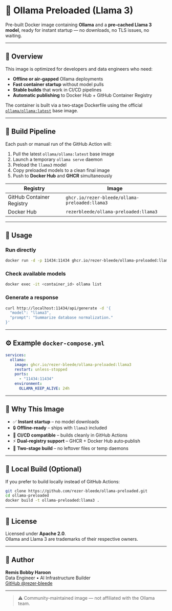 # 🧠 Ollama Preloaded (Llama 3)

Pre-built Docker image containing **Ollama** and a **pre-cached Llama 3 model**, ready for instant startup — no downloads, no TLS issues, no waiting.

---

## 🚀 Overview

This image is optimized for developers and data engineers who need:
- **Offline or air‑gapped** Ollama deployments  
- **Fast container startup** without model pulls  
- **Stable builds** that work in CI/CD pipelines  
- **Automatic publishing** to Docker Hub + GitHub Container Registry

The container is built via a two‑stage Dockerfile using the official [`ollama/ollama:latest`](https://hub.docker.com/r/ollama/ollama) base image.

---

## 🧱 Build Pipeline

Each push or manual run of the GitHub Action will:

1. Pull the latest `ollama/ollama:latest` base image  
2. Launch a temporary `ollama serve` daemon  
3. Preload the `llama3` model  
4. Copy preloaded models to a clean final image  
5. Push to **Docker Hub** and **GHCR** simultaneously

| Registry | Image |
|-----------|--------|
| GitHub Container Registry | `ghcr.io/rezer-bleede/ollama-preloaded:llama3` |
| Docker Hub | `rezerbleede/ollama-preloaded:llama3` |

---

## 🐳 Usage

### Run directly
```bash
docker run -d -p 11434:11434 ghcr.io/rezer-bleede/ollama-preloaded:llama3
```

### Check available models
```bash
docker exec -it <container_id> ollama list
```

### Generate a response
```bash
curl http://localhost:11434/api/generate -d '{
  "model": "llama3",
  "prompt": "Summarize database normalization."
}'
```

---

## ⚙️ Example `docker-compose.yml`

```yaml
services:
  ollama:
    image: ghcr.io/rezer-bleede/ollama-preloaded:llama3
    restart: unless-stopped
    ports:
      - "11434:11434"
    environment:
      OLLAMA_KEEP_ALIVE: 24h
```

---

## 🧩 Why This Image

- ✅ **Instant startup** – no model downloads  
- 🔒 **Offline‑ready** – ships with `llama3` included  
- 🧰 **CI/CD compatible** – builds cleanly in GitHub Actions  
- ⚡ **Dual‑registry support** – GHCR + Docker Hub auto‑publish  
- 🧱 **Two‑stage build** – no leftover files or temp daemons  

---

## 🧰 Local Build (Optional)

If you prefer to build locally instead of GitHub Actions:

```bash
git clone https://github.com/rezer-bleede/ollama-preloaded.git
cd ollama-preloaded
docker build -t ollama-preloaded:llama3 .
```

---

## 🪪 License

Licensed under **Apache 2.0**.  
Ollama and Llama 3 are trademarks of their respective owners.

---

## 👤 Author

**Remis Bobby Haroon**  
Data Engineer • AI Infrastructure Builder  
[GitHub @rezer‑bleede](https://github.com/rezer-bleede)

---

> ⚠️ Community-maintained image — not affiliated with the Ollama team.
